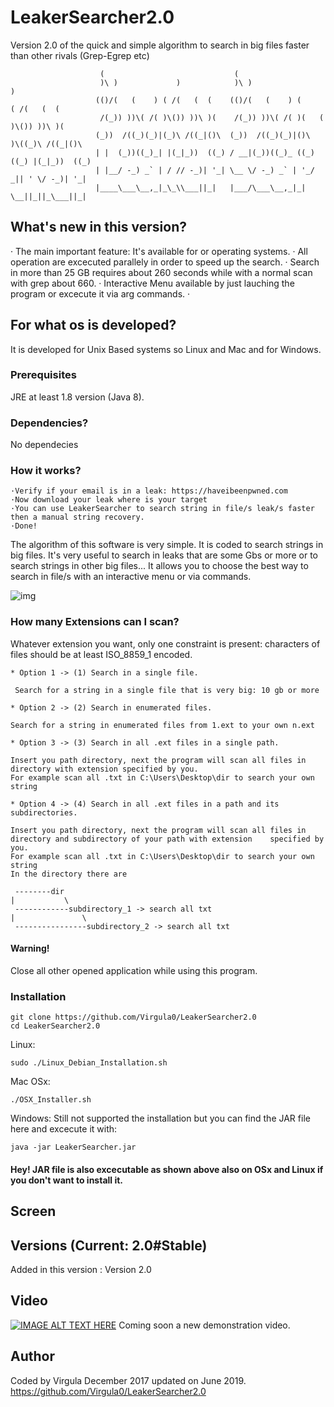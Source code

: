 # LeakerSearcher2.0
Version 2.0 of the quick and simple algorithm to search in big files faster than other rivals (Grep-Egrep etc)

```
                    (                             (                                    
                    )\ )             )            )\ )                     )           
                   (()/(   (    ) ( /(   (  (    (()/(   (    ) (       ( /(   (  (    
                    /(_)) ))\( /( )\()) ))\ )(    /(_)) ))\( /( )(   (  )\()) ))\ )(   
                   (_))  /((_)(_)|(_)\ /((_|()\  (_))  /((_)(_)|()\  )\((_)\ /((_|()\  
                   | |  (_))((_)_| |(_|_))  ((_) / __|(_))((_)_ ((_)((_) |(_|_))  ((_) 
                   | |__/ -_) _` | / // -_)| '_| \__ \/ -_) _` | '_/ _|| ' \/ -_)| '_| 
                   |____\___\__,_|_\_\\___||_|   |___/\___\__,_|_| \__||_||_\___||_|   
 ```
## What's new in this version?
· The main important feature: It's available for or operating systems.
· All operation are excecuted parallely in order to speed up the search.
· Search in more than 25 GB requires about 260 seconds while with a normal scan with grep about 660.
· Interactive Menu available by just lauching the program or excecute it via arg commands.
·

## For what os is developed?
It is developed for Unix Based systems so Linux and Mac and for Windows.

### Prerequisites
JRE at least 1.8 version (Java 8).

### Dependencies?
No dependecies

### How it works?
  ```
  ·Verify if your email is in a leak: https://haveibeenpwned.com 
  ·Now download your leak where is your target 
  ·You can use LeakerSearcher to search string in file/s leak/s faster then a manual string recovery. 
  ·Done! 
  ```
The algorithm of this software is very simple. It is coded to search strings in big files. It's very useful to search in leaks that are some Gbs or more or to search strings in other big files...
It allows you to choose the best way to search in file/s with an interactive menu or via commands.
 
![img](https://imgur.com/mRgf2P0)

### How many Extensions can I scan?
Whatever extension you want, only one constraint is present: characters of files should be at least ISO_8859_1 encoded.

    * Option 1 -> (1) Search in a single file. 

     Search for a string in a single file that is very big: 10 gb or more

    * Option 2 -> (2) Search in enumerated files.

    Search for a string in enumerated files from 1.ext to your own n.ext 

    * Option 3 -> (3) Search in all .ext files in a single path.

    Insert you path directory, next the program will scan all files in directory with extension specified by you.
    For example scan all .txt in C:\Users\Desktop\dir to search your own string

    * Option 4 -> (4) Search in all .ext files in a path and its subdirectories.

    Insert you path directory, next the program will scan all files in directory and subdirectory of your path with extension    specified by you.
    For example scan all .txt in C:\Users\Desktop\dir to search your own string
    In the directory there are
     
     --------dir
    |           \
     ------------subdirectory_1 -> search all txt
    |               \
     ----------------subdirectory_2 -> search all txt

 #### Warning!
 
 Close all other opened application while using this program.
 
 ### Installation
 ```
 git clone https://github.com/Virgula0/LeakerSearcher2.0
 cd LeakerSearcher2.0
 ```
 Linux: 
 ```
 sudo ./Linux_Debian_Installation.sh
 ```
 Mac OSx:
 ```
 ./OSX_Installer.sh
 ```
 Windows:
 Still not supported the installation but you can find the JAR file here and excecute it with:
 ```
 java -jar LeakerSearcher.jar
 ```
 #### Hey! JAR file is also excecutable as shown above also on OSx and Linux if you don't want to install it.
 
 ## Screen
 
 
 
 ## Versions (Current: 2.0#Stable)
 Added in this version :
 Version 2.0
 
 ## Video
 [![IMAGE ALT TEXT HERE](https://i.imgur.com/ZF6qEy1.jpg)](https://www.youtube.com/watch?v=OXG3YNKDXKE)
 Coming soon a new demonstration video.
 
 ## Author
 
 Coded by Virgula December 2017 updated on June 2019.
 https://github.com/Virgula0/LeakerSearcher2.0
